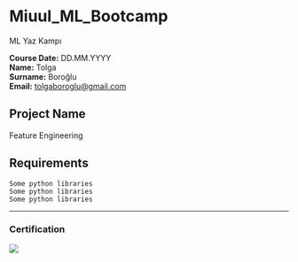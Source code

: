 # Miuul_ML_Bootcamp
ML Yaz Kampı




**Course Date:** DD.MM.YYYY  
**Name:** Tolga  
**Surname:** Boroğlu  
**Email:** tolgaboroglu@gmail.com  



## Project Name
Feature Engineering

## Requirements
```
Some python libraries
Some python libraries
Some python libraries
```
---

### Certification
![](cerf_png.png)

